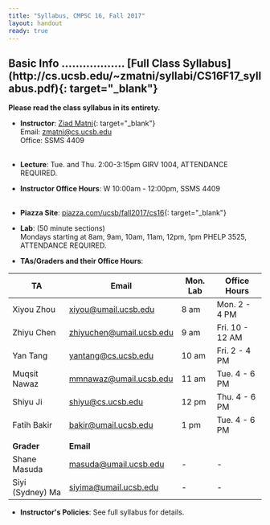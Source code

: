 ```yaml
---
title: "Syllabus, CMPSC 16, Fall 2017"
layout: handout
ready: true
---
```


<div markdown="1">

<h2>Basic Info .................. [Full Class Syllabus](http://cs.ucsb.edu/~zmatni/syllabi/CS16F17_syllabus.pdf){: target="_blank"}</h2>
<b>Please read the class syllabus in its entirety.</b>

* **Instructor**:  [Ziad Matni](http://www.cs.ucsb.edu/~zmatni){: target="_blank"}<br/>
Email: <zmatni@cs.ucsb.edu><br/>
Office: SSMS 4409<br/><br/>

* **Lecture**: Tue. and Thu. 2:00-3:15pm GIRV 1004, ATTENDANCE REQUIRED.<br/>
* **Instructor Office Hours**: W 10:00am - 12:00pm, SSMS 4409<br/><br/>

* **Piazza Site**: [piazza.com/ucsb/fall2017/cs16](https://www.piazza.com/ucsb/fall2017/cs16){: target="_blank"}<br/>

* **Lab**: (50 minute sections)<br/>
Mondays starting at 8am, 9am, 10am, 11am, 12pm, 1pm PHELP 3525, ATTENDANCE REQUIRED.<br/>

* **TAs/Graders and their Office Hours**:<br/>

| <b>TA</b>         | <b>Email</b>               | <b>Mon. Lab</b> | <b>Office Hours</b>    |
|-------------------|----------------------------|-----------------|------------------------|
| Xiyou Zhou        | <xiyou@umail.ucsb.edu>     | 8 am            | Mon. 2 - 4 PM          |
| Zhiyu Chen        | <zhiyuchen@umail.ucsb.edu> | 9 am            | Fri. 10 - 12 AM        |
| Yan Tang          | <yantang@cs.ucsb.edu>      | 10 am           | Fri. 2 - 4 PM          |
| Muqsit Nawaz      | <mmnawaz@umail.ucsb.edu>   | 11 am           | Tue. 4 - 6 PM          |
| Shiyu Ji          | <shiyu@cs.ucsb.edu>        | 12 pm           | Thu. 4 - 6 PM          |
| Fatih Bakir       | <bakir@umail.ucsb.edu>     | 1 pm            | Tue. 4 - 6 PM          |
|                   |                            |                 |                        |
| <b>Grader</b>     | <b>Email</b>               |                 |                        |
| Shane Masuda      | <masuda@umail.ucsb.edu>    | -               | -                      |
| Siyi (Sydney) Ma  | <siyima@umail.ucsb.edu>    | -               | -                      |

* **Instructor's Policies**: See full syllabus for details.<br/>

</div>

